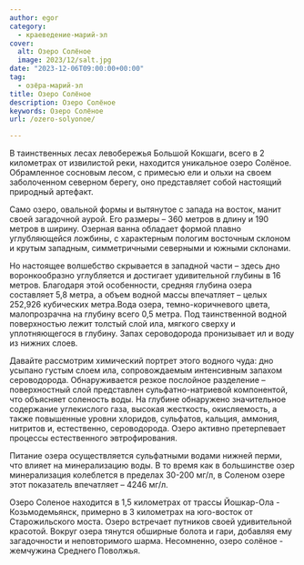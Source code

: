```yaml
---
author: egor
category:
  - краеведение-марий-эл
cover:
  alt: Озеро Солёное
  image: 2023/12/salt.jpg
date: "2023-12-06T09:00:00+00:00"
tag:
  - озёра-марий-эл
title: Озеро Солёное
description: Озеро Солёное
keywords: Озеро Солёное
url: /ozero-solyonoe/

---
```

В таинственных лесах левобережья Большой Кокшаги, всего в 2 километрах от извилистой реки, находится уникальное озеро Солёное. Обрамленное сосновым лесом, с примесью ели и ольхи на своем заболоченном северном берегу, оно представляет собой настоящий природный артефакт.

Само озеро, овальной формы и вытянутое с запада на восток, манит своей загадочной аурой. Его размеры – 360 метров в длину и 190 метров в ширину. Озерная ванна обладает формой плавно углубляющейся ложбины, с характерным пологим восточным склоном и крутым западным, симметричными северными и южными склонами.

Но настоящее волшебство скрывается в западной части – здесь дно воронкообразно углубляется и достигает удивительной глубины в 16 метров. Благодаря этой особенности, средняя глубина озера составляет 5,8 метра, а объем водной массы впечатляет – целых 252,926 кубических метра.Вода озера, темно-коричневого цвета, малопрозрачна на глубину всего 0,5 метра. Под таинственной водной поверхностью лежит толстый слой ила, мягкого сверху и уплотняющегося в глубину. Запах сероводорода пронизывает ил и воду из нижних слоев.

Давайте рассмотрим химический портрет этого водного чуда: дно усыпано густым слоем ила, сопровождаемым интенсивным запахом сероводорода. Обнаруживается резкое послойное разделение – поверхностный слой представлен сульфатно-натриевой компонентой, что объясняет соленость воды. На глубине обнаружено значительное содержание углекислого газа, высокая жесткость, окисляемость, а также повышенные уровни хлоридов, сульфатов, кальция, аммония, нитритов и, естественно, сероводорода. Озеро активно претерпевает процессы естественного эвтрофирования.

Питание озера осуществляется сульфатными водами нижней перми, что влияет на минерализацию воды. В то время как в большинстве озер минерализация колеблется в пределах 30-200 мг/л, в Соленом озере этот показатель впечатляет – 4246 мг/л.

Озеро Соленое находится в 1,5 километрах от трассы Йошкар-Ола - Козьмодемьянск, примерно в 3 километрах на юго-восток от Старожильского моста. Озеро встречает путников своей удивительной красотой. Вокруг озера тянутся обширные болота и гари, добавляя ему загадочности и неповторимого шарма. Несомненно, озеро солёное - жемчужина Среднего Поволжья.
